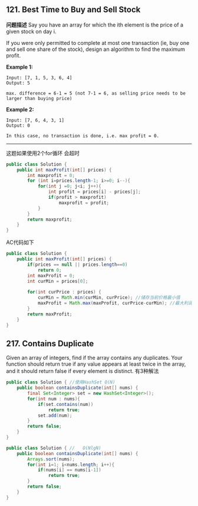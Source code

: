 ## 121. Best Time to Buy and Sell Stock
**问题描述**
Say you have an array for which the ith element is the price of a given stock on day i.

If you were only permitted to complete at most one transaction (ie, buy one and sell one share of the stock), design an algorithm to find the maximum profit.

**Example 1:**
```
Input: [7, 1, 5, 3, 6, 4]
Output: 5

max. difference = 6-1 = 5 (not 7-1 = 6, as selling price needs to be larger than buying price)
```
 **Example 2:**

```
Input: [7, 6, 4, 3, 1]
Output: 0

In this case, no transaction is done, i.e. max profit = 0.
```
----------
这题如果使用2个for循环 会超时 
```java
public class Solution {
    public int maxProfit(int[] prices) {
        int maxprofit = 0;
        for (int i=prices.length-1; i>=0; i--){
            for(int j =0; j<i; j++){
                int profit = prices[i] - prices[j];
                if(profit > maxprofit)
                    maxprofit = profit;
            }
        }
        return maxprofit;
    }
}
```
 AC代码如下
```java
public class Solution {
    public int maxProfit(int[] prices) {
        if(prices == null || prices.length==0)
            return 0;
        int maxProfit = 0;
        int curMin = prices[0];
        
        for(int curPrice : prices) {
            curMin = Math.min(curMin, curPrice); //储存当前价格最小值
            maxProfit = Math.max(maxProfit, curPrice-curMin); //最大利润=当前价格-已知的最小价格
        }
        return maxProfit;
    }
}
```

##  217. Contains Duplicate

Given an array of integers, find if the array contains any duplicates. Your function should return true if any value appears at least twice in the array, and it should return false if every element is distinct.
有3种解法
```java
public class Solution { //使用HashSet O(N)
    public boolean containsDuplicate(int[] nums) {
        final Set<Integer> set = new HashSet<Integer>();
        for(int num : nums){
            if(set.contains(num))
                return true;
            set.add(num);
        }
        return false;
    }
}
```

```java
public class Solution { //   O(NlgN)
    public boolean containsDuplicate(int[] nums) {
        Arrays.sort(nums);
        for(int i=1; i<nums.length; i++){
            if(nums[i] == nums[i-1])
                return true;
        }
        return false;
    }
}
```